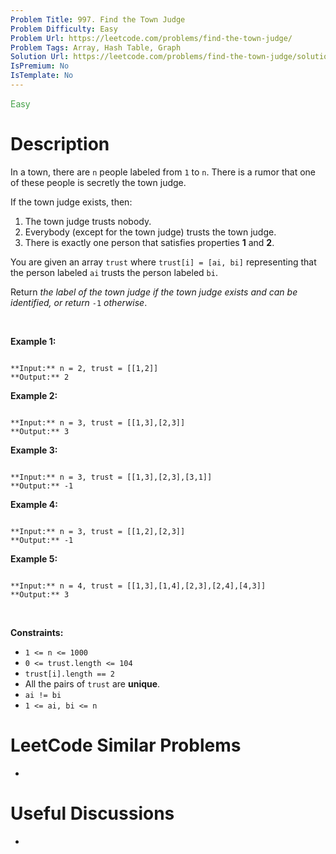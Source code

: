 ```yaml
---
Problem Title: 997. Find the Town Judge
Problem Difficulty: Easy
Problem Url: https://leetcode.com/problems/find-the-town-judge/
Problem Tags: Array, Hash Table, Graph
Solution Url: https://leetcode.com/problems/find-the-town-judge/solution/
IsPremium: No
IsTemplate: No
---
```


<span style="color: rgb(67, 160, 71);">Easy</span>

# Description

In a town, there are `n` people labeled from `1` to `n`. There is a rumor that one of these people is secretly the town judge.


If the town judge exists, then:


1. The town judge trusts nobody.
2. Everybody (except for the town judge) trusts the town judge.
3. There is exactly one person that satisfies properties **1** and **2**.


You are given an array `trust` where `trust[i] = [ai, bi]` representing that the person labeled `ai` trusts the person labeled `bi`.


Return *the label of the town judge if the town judge exists and can be identified, or return* `-1` *otherwise*.


 


**Example 1:**



```

**Input:** n = 2, trust = [[1,2]]
**Output:** 2

```

**Example 2:**



```

**Input:** n = 3, trust = [[1,3],[2,3]]
**Output:** 3

```

**Example 3:**



```

**Input:** n = 3, trust = [[1,3],[2,3],[3,1]]
**Output:** -1

```

**Example 4:**



```

**Input:** n = 3, trust = [[1,2],[2,3]]
**Output:** -1

```

**Example 5:**



```

**Input:** n = 4, trust = [[1,3],[1,4],[2,3],[2,4],[4,3]]
**Output:** 3

```

 


**Constraints:**


* `1 <= n <= 1000`
* `0 <= trust.length <= 104`
* `trust[i].length == 2`
* All the pairs of `trust` are **unique**.
* `ai != bi`
* `1 <= ai, bi <= n`




# LeetCode Similar Problems

- []()

# Useful Discussions

- []()
